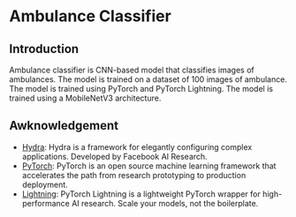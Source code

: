# Ambulance Classifier

## Introduction
Ambulance classifier is CNN-based model that classifies images of ambulances. The model is trained on a dataset of 100 images of ambulance. The model is trained using PyTorch and PyTorch Lightning. The model is trained using a MobileNetV3 architecture.

## Awknowledgement
- [Hydra](https://hydra.cc/): Hydra is a framework for elegantly configuring complex applications. Developed by Facebook AI Research.
- [PyTorch](https://pytorch.org/): PyTorch is an open source machine learning framework that accelerates the path from research prototyping to production deployment.
- [Lightning](https://lightning.ai/): PyTorch Lightning is a lightweight PyTorch wrapper for high-performance AI research. Scale your models, not the boilerplate.